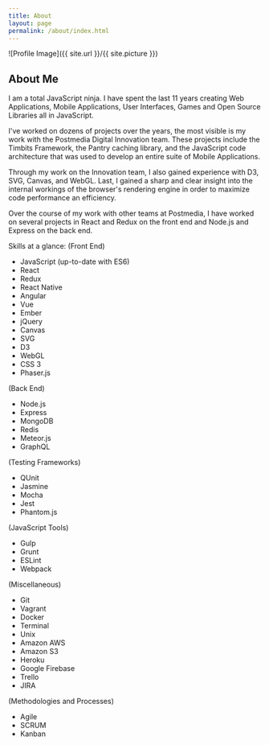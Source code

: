 ```yaml
---
title: About
layout: page
permalink: /about/index.html
---
```

<style>
img { width: 50%; margin: 0 auto; display: block; }
</style>

![Profile Image]({{ site.url }}/{{ site.picture }})

<h2>About Me</h2>

<!--<p>I absolutely love Programming and have been coding in one form or another since I was 8 years old. I started writing games in BASIC and then later moved on to Assembly and then C++. After graduating College, I saw the rise of the Web and fell in love with developing code for the web. I got my start writing a lot of JavaScript and working on WordPress sites.</p>

<p>Since 2011, I have worked extensively in JavaScript and have a wealth of experience with frameworks like React, Angular and Vue. I also have experience
with frameworks and libraries like Ember, Backbone, and Marionette.</p>

<h2>What I’ve Worked On</h2>

<p>I've worked on dozens of projects, the most visible is my work with the Postmedia Digital Innovation team. I've worked on projects like the Timbits Framework, the Pantry caching library and worked on the architecture that would power the company's entire Mobile App Portfolio.</p>

<p>Through my work on the Innovation team, I also gained experience with D3, SVG, Canvas, and WebGL. On the back-end, I have been working with Node.js for
roughly 6 years.</p>

<h2>I’m Really Good At</h2>

<p>I'm experienced with JavaScript, Ruby, PHP, C++, and Assembly Language</p>
-->

<p>
  I am a total JavaScript ninja. I have spent the last 11 years
  creating Web Applications, Mobile Applications, User Interfaces, Games and
  Open Source Libraries all in JavaScript.
</p>

<p>
  I've worked on dozens of projects over the years, the most visible is my work with the
  Postmedia Digital Innovation team. These projects include the
  Timbits Framework, the Pantry caching library, and the JavaScript code architecture
  that was used to develop an entire suite of Mobile Applications.
</p>

<p>
  Through my work on the Innovation team, I also gained experience with D3, SVG,
  Canvas, and WebGL. Last, I gained a sharp and clear insight into the internal
  workings of the browser's rendering engine in order to maximize code performance
  an efficiency.
</p>

<p>
  Over the course of my work with other teams at Postmedia, I have worked on several
  projects in React and Redux on the front end and Node.js and Express on the back end.
</p>

Skills at a glance:
 (Front End)
 - JavaScript (up-to-date with ES6)
 - React
 - Redux
 - React Native
 - Angular
 - Vue
 - Ember
 - jQuery
 - Canvas
 - SVG
 - D3
 - WebGL
 - CSS 3
 - Phaser.js

 (Back End)
 - Node.js
 - Express
 - MongoDB
 - Redis
 - Meteor.js
 - GraphQL

 (Testing Frameworks)
 - QUnit
 - Jasmine
 - Mocha
 - Jest
 - Phantom.js

 (JavaScript Tools)
 - Gulp
 - Grunt
 - ESLint
 - Webpack

 (Miscellaneous)
 - Git
 - Vagrant
 - Docker
 - Terminal
 - Unix
 - Amazon AWS
 - Amazon S3
 - Heroku
 - Google Firebase
 - Trello
 - JIRA

 (Methodologies and Processes)
 - Agile
 - SCRUM
 - Kanban




